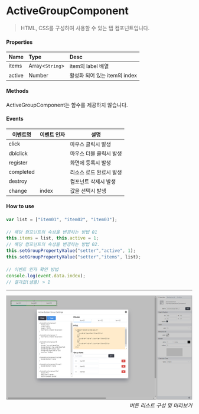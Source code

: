 # ActiveGroupComponent
> HTML, CSS를 구성하여 사용할 수 있는 탭 컴포넌트입니다.

#### Properties
| Name       | Type    | Desc                                                |
| :--------- | :------ | :-------------------------------------------------- |
| items | Array<`String`>  | item의 label 배열                             |
| active | Number  | 활성화 되어 있는 item의 index                                               |

#### Methods

ActiveGroupComponent는 함수를 제공하지 않습니다.

#### Events
|이벤트명|이벤트 인자|설명|
|---|---|---|
|click||마우스 클릭시 발생|
|dblclick||마우스 더블 클릭시 발생|
|register||화면에 등록시 발생|
|completed||리소스 로드 완료시 발생|
|destroy||컴포넌트 삭제시 발생|
|change|index|값을 선택시 발생|

#### How to use

```js
var list = ["item01", "item02", "item03"];

// 해당 컴포넌트의 속성을 변경하는 방법 01
this.items = list, this.active = 1;
// 해당 컴포넌트의 속성을 변경하는 방법 02.
this.setGroupPropertyValue("setter","active", 1);
this.setGroupPropertyValue("setter","items", list);

// 이벤트 인자 확인 방법
console.log(event.data.index);
// 결과값(샘플) > 1
```

---

![gras](./images/active_button_group.png)
<p align="right" style="margin-top: -.85em;font-style: italic;">버튼 리스트 구성 및 미리보기</p>